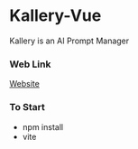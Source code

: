# Kallery-Vue
Kallery is an AI Prompt Manager

### Web Link
[Website](https://kallery-vue.netlify.app)

### To Start
  - npm install
  - vite